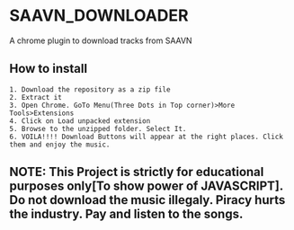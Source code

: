 # SAAVN_DOWNLOADER
A chrome plugin to download tracks from SAAVN

## How to install

```
1. Download the repository as a zip file
2. Extract it
3. Open Chrome. GoTo Menu(Three Dots in Top corner)>More Tools>Extensions
4. Click on Load unpacked extension
5. Browse to the unzipped folder. Select It.
6. VOILA!!!! Download Buttons will appear at the right places. Click them and enjoy the music.
```

## NOTE: This Project is strictly for educational purposes only[To show power of JAVASCRIPT]. Do not download the music illegaly. Piracy hurts the industry. Pay and listen to the songs.

